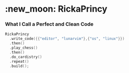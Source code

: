 <h1>:new_moon: RickaPrincy</h1>

### What I Call a Perfect and Clean Code

```cpp
RickaPrincy
  .write_code({{"editor", "lunarvim"},{"os", "linux"}})
  .then()
  .play_chess()
  .then()
  .do_cardistry()
  .repeat()
  .build();
```
